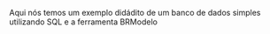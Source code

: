 Aqui nós temos um exemplo didádito de um banco de dados simples utilizando SQL e a ferramenta BRModelo
